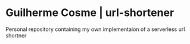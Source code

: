 # Guilherme Cosme | url-shortener
Personal repository containing my own implementaion of a serverless url shortner
